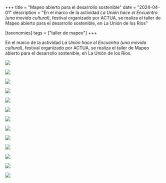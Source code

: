 +++
title = "Mapeo abierto para el desarrollo sostenible"
date = "2024-04-01"
description = "En el marco de la actividad *La Unión hace el Encuentro (una movida cultural)*, festival organizado por ACTUA, se realiza el taller de Mapeo abierto para el desarrollo sostenible, en La Unión de los Ríos"

[taxonomies]
tags = ["taller de mapeo"]
+++

En el marco de la actividad *La Unión hace el Encuentro (una movida cultural)*, festival organizado por ACTUA, 
se realiza el taller de Mapeo abierto para el desarrollo sostenible, en La Unión de los Ríos.

![](https://tierraunidaactiva.github.io/fotos/media/large/2024.04_taller_mapeo_moradillos/01_flyer.jpeg)

![](https://tierraunidaactiva.github.io/fotos/media/large/2024.04_taller_mapeo_moradillos/resolucion-FAV-taller_mapeo_2024.04.png)

![](https://tierraunidaactiva.github.io/fotos/media/large/2024.04_taller_mapeo_moradillos/DSC00644.JPG)

![](https://tierraunidaactiva.github.io/fotos/media/large/2024.04_taller_mapeo_moradillos/DSC00659.JPG)

![](https://tierraunidaactiva.github.io/fotos/media/large/2024.04_taller_mapeo_moradillos/DSC00670.JPG)

![](https://tierraunidaactiva.github.io/fotos/media/large/2024.04_taller_mapeo_moradillos/IMG_2955.JPG)

![](https://tierraunidaactiva.github.io/fotos/media/large/2024.04_taller_mapeo_moradillos/IMG_2961.JPG)

![](https://tierraunidaactiva.github.io/fotos/media/large/2024.04_taller_mapeo_moradillos/Image%202024-04-01%20at%2010.10.21%20AM.jpeg)

![](https://tierraunidaactiva.github.io/fotos/media/large/2024.04_taller_mapeo_moradillos/Image%202024-04-01%20at%2011.56.43%20AM.jpeg)

![](https://tierraunidaactiva.github.io/fotos/media/large/2024.04_taller_mapeo_moradillos/Image%202024-04-02%20at%2011.29.01%20AM.jpeg)

![](https://tierraunidaactiva.github.io/fotos/media/large/2024.04_taller_mapeo_moradillos/IMG_2958.JPG)

![](https://tierraunidaactiva.github.io/fotos/media/large/2024.04_taller_mapeo_moradillos/Image%202024-04-02%20at%2011.28.55%20AM.jpeg)

![](https://tierraunidaactiva.github.io/fotos/media/large/2024.04_taller_mapeo_moradillos/Z_foto_todos.png)
